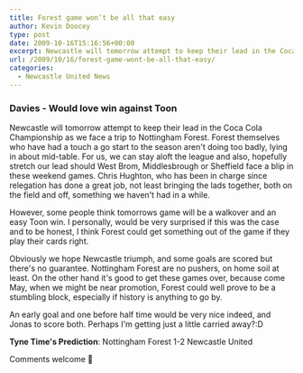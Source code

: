 ```yaml
---
title: Forest game won’t be all that easy
author: Kevin Doocey
type: post
date: 2009-10-16T15:16:56+00:00
excerpt: Newcastle will tomorrow attempt to keep their lead in the Coca Cola Championship as we..
url: /2009/10/16/forest-game-wont-be-all-that-easy/
categories:
  - Newcastle United News
---
```


### Davies - Would love win against Toon

Newcastle will tomorrow attempt to keep their lead in the Coca Cola Championship as we face a trip to Nottingham Forest. Forest themselves who have had a touch a go start to the season aren't doing too badly, lying in about mid-table. For us, we can stay aloft the league and also, hopefully stretch our lead should West Brom, Middlesbrough or Sheffield face a blip in these weekend games. Chris Hughton, who has been in charge since relegation has done a great job, not least bringing the lads together, both on the field and off, something we haven't had in a while.

However, some people think tomorrows game will be a walkover and an easy Toon win. I personally, would be very surprised if this was the case and to be honest, I think Forest could get something out of the game if they play their cards right.

Obviously we hope Newcastle triumph, and some goals are scored but there's no guarantee. Nottingham Forest are no pushers, on home soil at least. On the other hand it's good to get these games over, because come May, when we might be near promotion, Forest could well prove to be a stumbling block, especially if history is anything to go by.

An early goal and one before half time would be very nice indeed, and Jonas to score both. Perhaps I'm getting just a little carried away?:D

**Tyne Time's Prediction**: Nottingham Forest 1-2 Newcastle United

Comments welcome 🙂
